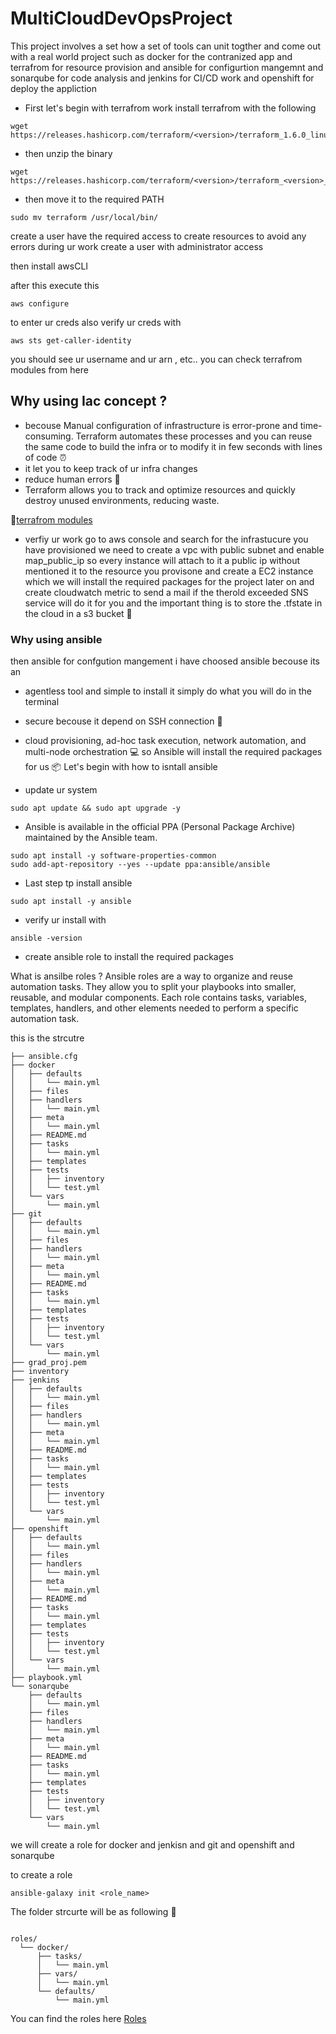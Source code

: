 # MultiCloudDevOpsProject
This project involves a set how a set of tools can unit togther and come out with a real world project 
such as docker for the contranized app and terrafrom for resource provision and ansible for configurtion mangemnt and sonarqube for code analysis and jenkins for CI/CD work 
and openshift for deploy the appliction 
- First let's begin with terrafrom work
install terrafrom with the following
```
wget https://releases.hashicorp.com/terraform/<version>/terraform_1.6.0_linux_amd64.zip
```
- then unzip the binary 
```
wget https://releases.hashicorp.com/terraform/<version>/terraform_<version>_linux_amd64.zip
```
- then move it to the required PATH
```
sudo mv terraform /usr/local/bin/
```
create a user have the required access to create resources to avoid any errors during ur work create a user with administrator access 

then install awsCLI 

after this 
execute this 
```
aws configure
```
to enter ur creds also verify ur creds with 
```
aws sts get-caller-identity
```
you should see ur username and ur arn , etc..
you can check terrafrom modules from here 
## Why using Iac concept ? 
- becouse Manual configuration of infrastructure is error-prone and time-consuming. Terraform automates these processes and you can reuse the same code to build the infra or to modify it in few seconds with lines of code ⏰ 
- it let you to keep track of ur infra changes
- reduce human errors  💢
- Terraform allows you to track and optimize resources and quickly destroy unused environments, reducing waste.

:tada:[terrafrom modules](https://github.com/Ahmedemad190/MultiCloudDevOpsProject/tree/main/Terraform) 

- verfiy ur work go to aws console and search for the infrastucure you have provisioned
we need to create a vpc with public subnet and enable map_public_ip so every instance will attach to it a public ip without mentioned it to the resource you provisone
and create a EC2 instance which we will install the required packages for the project later on and create cloudwatch metric to send a mail if the therold exceeded SNS service will do it for you and the important thing is to store the .tfstate in the cloud in a s3 bucket :closed_lock_with_key:
### Why using ansible 
then ansible for confgution mangement i have choosed ansible becouse its an 
- agentless tool and simple to install it simply do what you will do in the terminal
- secure becouse it depend on SSH connection :key: 
- cloud provisioning, ad-hoc task execution, network automation, and multi-node orchestration :computer: 
so Ansible will install the required packages for us 📦
Let's begin with how to isntall ansible 

- update ur system 
```
sudo apt update && sudo apt upgrade -y
```
- Ansible is available in the official PPA (Personal Package Archive) maintained by the Ansible team.

```
sudo apt install -y software-properties-common
sudo add-apt-repository --yes --update ppa:ansible/ansible
```

- Last step tp install ansible
```
sudo apt install -y ansible
```
- verify ur install with
```
ansible -version
```
- create ansible role to install the required packages

What is ansilbe roles ?
Ansible roles are a way to organize and reuse automation tasks. They allow you to split your playbooks into smaller, reusable, and modular components. Each role contains tasks, variables, templates, handlers, and other elements needed to perform a specific automation task.

this is the strcutre 
```
├── ansible.cfg
├── docker
│   ├── defaults
│   │   └── main.yml
│   ├── files
│   ├── handlers
│   │   └── main.yml
│   ├── meta
│   │   └── main.yml
│   ├── README.md
│   ├── tasks
│   │   └── main.yml
│   ├── templates
│   ├── tests
│   │   ├── inventory
│   │   └── test.yml
│   └── vars
│       └── main.yml
├── git
│   ├── defaults
│   │   └── main.yml
│   ├── files
│   ├── handlers
│   │   └── main.yml
│   ├── meta
│   │   └── main.yml
│   ├── README.md
│   ├── tasks
│   │   └── main.yml
│   ├── templates
│   ├── tests
│   │   ├── inventory
│   │   └── test.yml
│   └── vars
│       └── main.yml
├── grad_proj.pem
├── inventory
├── jenkins
│   ├── defaults
│   │   └── main.yml
│   ├── files
│   ├── handlers
│   │   └── main.yml
│   ├── meta
│   │   └── main.yml
│   ├── README.md
│   ├── tasks
│   │   └── main.yml
│   ├── templates
│   ├── tests
│   │   ├── inventory
│   │   └── test.yml
│   └── vars
│       └── main.yml
├── openshift
│   ├── defaults
│   │   └── main.yml
│   ├── files
│   ├── handlers
│   │   └── main.yml
│   ├── meta
│   │   └── main.yml
│   ├── README.md
│   ├── tasks
│   │   └── main.yml
│   ├── templates
│   ├── tests
│   │   ├── inventory
│   │   └── test.yml
│   └── vars
│       └── main.yml
├── playbook.yml
└── sonarqube
    ├── defaults
    │   └── main.yml
    ├── files
    ├── handlers
    │   └── main.yml
    ├── meta
    │   └── main.yml
    ├── README.md
    ├── tasks
    │   └── main.yml
    ├── templates
    ├── tests
    │   ├── inventory
    │   └── test.yml
    └── vars
        └── main.yml

```
we will create a role for docker and jenkisn and git and openshift and sonarqube 

to create a role 
```
ansible-galaxy init <role_name>
```
The folder strcurte will be as following 🚧 
```

roles/
  └── docker/
      ├── tasks/
      │   └── main.yml
      ├── vars/
      │   └── main.yml
      └── defaults/
          └── main.yml
```

You can find the roles here [Roles](https://github.com/Ahmedemad190/MultiCloudDevOpsProject/tree/main/Ansible)
